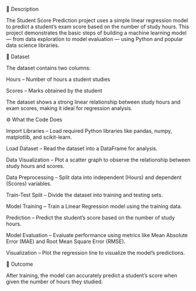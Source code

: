 📘 Description

The Student Score Prediction project uses a simple linear regression model to predict a student’s exam score based on the number of study hours.
This project demonstrates the basic steps of building a machine learning model — from data exploration to model evaluation — using Python and popular data science libraries.

📂 Dataset

The dataset contains two columns:

Hours – Number of hours a student studies

Scores – Marks obtained by the student

The dataset shows a strong linear relationship between study hours and exam scores, making it ideal for regression analysis.

⚙️ What the Code Does

Import Libraries – Load required Python libraries like pandas, numpy, matplotlib, and scikit-learn.

Load Dataset – Read the dataset into a DataFrame for analysis.

Data Visualization – Plot a scatter graph to observe the relationship between study hours and scores.

Data Preprocessing – Split data into independent (Hours) and dependent (Scores) variables.

Train-Test Split – Divide the dataset into training and testing sets.

Model Training – Train a Linear Regression model using the training data.

Prediction – Predict the student’s score based on the number of study hours.

Model Evaluation – Evaluate performance using metrics like Mean Absolute Error (MAE) and Root Mean Square Error (RMSE).

Visualization – Plot the regression line to visualize the model’s predictions.

🧾 Outcome

After training, the model can accurately predict a student’s score when given the number of hours they studied.
